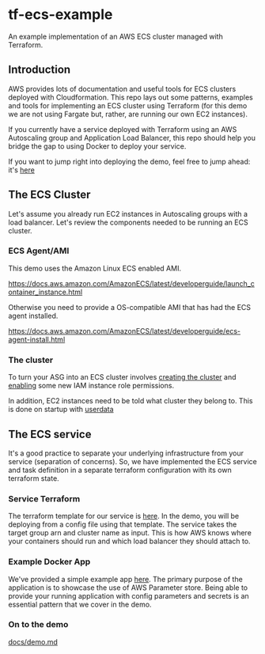 # tf-ecs-example
An example implementation of an AWS ECS cluster managed with Terraform.

## Introduction

AWS provides lots of documentation and useful tools for ECS clusters deployed with Cloudformation. This repo lays out some patterns, examples and tools for implementing an ECS cluster using Terraform (for this demo we are not using Fargate but, rather, are running our own EC2 instances).

If you currently have a service deployed with Terraform using an AWS Autoscaling group and Application Load Balancer, this repo should help you bridge the gap to using Docker to deploy your service.

If you want to jump right into deploying the demo, feel free to jump ahead: it's [here](docs/demo.md)

## The ECS Cluster

Let's assume you already run EC2 instances in Autoscaling groups with a load balancer. Let's review the components needed to be running an ECS cluster.

### ECS Agent/AMI

This demo uses the Amazon Linux ECS enabled AMI.

https://docs.aws.amazon.com/AmazonECS/latest/developerguide/launch_container_instance.html

Otherwise you need to provide a OS-compatible AMI that has had the ECS agent installed.

https://docs.aws.amazon.com/AmazonECS/latest/developerguide/ecs-agent-install.html

### The cluster
To turn your ASG into an ECS cluster involves [creating the cluster](templates/vpc/main.tf) and [enabling](templates/vpc/iam.tf) some new IAM instance role permissions.

In addition, EC2 instances need to be told what cluster they belong to. This is done on startup with [userdata](templates/vpc/user_data.tpl)

## The ECS service
It's a good practice to separate your underlying infrastructure from your service (separation of concerns). So, we have implemented the ECS service and task definition in a separate terraform configuration with its own terraform state.

### Service Terraform

The terraform template for our service is [here](templates/basic-app). In the demo, you will be deploying from a config file using that template. The service takes the target group arn and cluster name as input. This is how AWS knows where your containers should run and which load balancer they should attach to.

### Example Docker App

We've provided a simple example app [here](basic-app/). The primary purpose of the application is to showcase the use of AWS Parameter store. Being able to provide your running application with config parameters and secrets is an essential pattern that we cover in the demo.

### On to the demo

[docs/demo.md](docs/demo.md)







